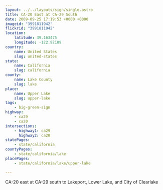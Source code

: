 ```yaml
---
layout: ../../layouts/sign/single.astro
title: CA-20 East at CA-29 South
date: 2009-09-25 17:19:53 +0000 +0000
imageid: "3991811942"
flickrid: "3991811942"
location:
    latitude: 39.163475
    longitude: -122.92109
country:
    name: United States
    slug: united-states
state:
    name: California
    slug: california
county:
    name: Lake County
    slug: lake
place:
    name: Upper Lake
    slug: upper-lake
tags:
    - big-green-sign
highway:
    - ca29
    - ca20
intersections:
    - highway1: ca29
      highway2: ca20
statePages:
    - state/california
countyPages:
    - state/california/lake
placePages:
    - state/california/lake/upper-lake

---
```

CA-20 east at CA-29 south to Lakeport, Lower Lake, and City of Clearlake